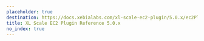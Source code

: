 ```yaml
---
placeholder: true
destination: https://docs.xebialabs.com/xl-scale-ec2-plugin/5.0.x/ec2PluginManual.html
title: XL Scale EC2 Plugin Reference 5.0.x
no_index: true
---
```

